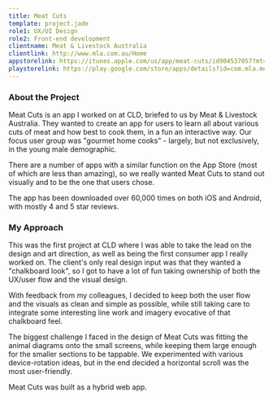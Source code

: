 ```yaml
---
title: Meat Cuts
template: project.jade
role1: UX/UI Design
role2: Front-end development
clientname: Meat & Livestock Australia
clientlink: http://www.mla.com.au/Home
appstorelink: https://itunes.apple.com/us/app/meat-cuts/id904537057?mt=8
playstorelink: https://play.google.com/store/apps/details?id=com.mla.meatcuts&hl=en
---
```


<div class="col-sm-6">
  <h3>About the Project</h3>
  
  <p>
    Meat Cuts is an app I worked on at CLD, briefed to us by Meat &amp; Livestock Australia. They wanted to create an app for users to learn all about various cuts of meat and how best to cook them, in a fun an interactive way. Our focus user group was "gourmet home cooks" - largely, but not exclusively, in the young male demographic.
  </p>
  <p>
    There are a number of apps with a similar function on the App Store (most of which are less than amazing), so we really wanted Meat Cuts to stand out visually and to be the one that users chose. 
  </p>
  <p>
    The app has been downloaded over 60,000 times on both iOS and Android, with mostly 4 and 5 star reviews.
  </p>
</div>

<div class="col-sm-6">
  <h3>My Approach</h3>
  
  <p>
    This was the first project at CLD where I was able to take the lead on the design and art direction, as well as being the first consumer app I really worked on. The client's only real design input was that they wanted a "chalkboard look", so I got to have a lot of fun taking ownership of both the UX/user flow and the visual design.
  </p>
  <p>
    With feedback from my colleagues, I decided to keep both the user flow and the visuals as clean and simple as possible, while still taking care to integrate some interesting line work and imagery evocative of that chalkboard feel.
  </p>
  <p>
    The biggest challenge I faced in the design of Meat Cuts was fitting the animal diagrams onto the small screens, while keeping them large enough for the smaller sections to be tappable. We experimented with various device-rotation ideas, but in the end decided a horizontal scroll was the most user-friendly.
  </p>
  <p>
    Meat Cuts was built as a hybrid web app.
  </p>
</div>